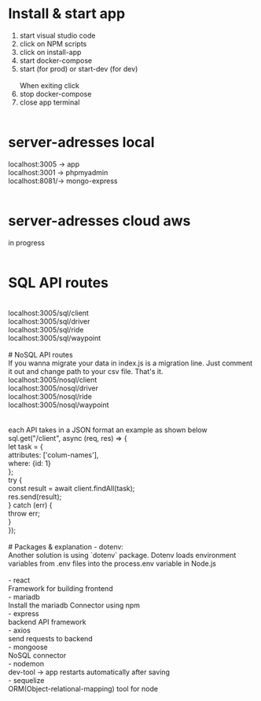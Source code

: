 # Install & start app

1. start visual studio code <br>
2. click on NPM scripts <br>
3. click on install-app <br>
4. start docker-compose <br>
5. start (for prod) or start-dev (for dev)<br>
   <br>
   When exiting click <br>
6. stop docker-compose <br>
7. close app terminal <br>
   <br>

# server-adresses local

localhost:3005 -> app <br>
localhost:3001 -> phpmyadmin <br>
localhost:8081/-> mongo-express <br>
<br>

# server-adresses cloud aws

in progress <br>
<br>

# SQL API routes

<br>
localhost:3005/sql/client <br>
localhost:3005/sql/driver <br>
localhost:3005/sql/ride <br>
localhost:3005/sql/waypoint <br>
<br>
# NoSQL API routes <br>
If you wanna migrate your data in index.js is a migration line. Just comment it out and change path to your csv file. That's it.
<br>
localhost:3005/nosql/client <br>
localhost:3005/nosql/driver <br>
localhost:3005/nosql/ride <br>
localhost:3005/nosql/waypoint <br>
<br>
<br>
each API takes in a JSON format an example as shown below <br>
sql.get("/client", async (req, res) => { <br>
  let task = { <br>
    attributes: ['colum-names'], <br>
    where: {id: 1} <br>
    }; <br>
    try { <br>
      const result = await client.findAll(task); <br>
      res.send(result); <br>
    } catch (err) { <br>
      throw err; <br>
    } <br>
});<br>
<br>
# Packages & explanation
- dotenv: <br>
Another solution is using `dotenv` package. Dotenv loads environment variables from .env files into the process.env variable in Node.js<br>
<br>
- react <br>
Framework for building frontend
<br>
- mariadb <br>
Install the mariadb Connector using npm
<br>
- express <br>
backend API framework
<br>
- axios <br>
send requests to backend
<br>
- mongoose <br>
NoSQL connector
<br>
- nodemon <br>
dev-tool -> app restarts automatically after saving 
<br>
- sequelize <br>
ORM(Object-relational-mapping) tool for node
